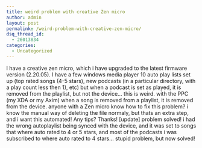 ```yaml
---
title: weird problem with creative Zen micro
author: admin
layout: post
permalink: /weird-problem-with-creative-zen-micro/
dsq_thread_id:
  - 26013834
categories:
  - Uncategorized
---
```

I have a creative zen micro, which i have upgraded to the latest firmware version (2.20.05). I have a few windows media player 10 auto play lists set up (top rated songs (4-5 stars), new podcasts (in a particular directory, with a play count less then 1), etc) but when a podcast is set as played, it is removed from the playlist, but not the device&#8230; this is weird. with the PPC (my XDA or my Axim) when a song is removed from a playlist, it is removed from the device. anyone with a Zen micro know how to fix this problem? i know the manual way of deleting the file normaly, but thats an extra step, and i want this automated! Any tips? Thanks! [update] problem solved! i had the wrong autoplaylist being synced with the device, and it was set to songs that where auto rated to 4 or 5 stars, and most of the podcasts i was subscribed to where auto rated to 4 stars&#8230; stupid problem, but now solved!